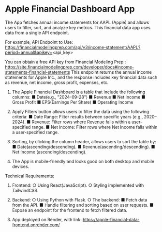 # Apple Financial Dashboard App

 The App fetches annual income statements for AAPL (Apple) and allows users to filter, sort, and analyze key metrics.
 This financial data app uses data from a single API endpoint. 
 
 For example, API Endpoint to Use:
 https://financialmodelingprep.com/api/v3/income-statement/AAPL?period=annual&apikey=<api_key>
 
 You can obtain a free API key from Financial Modeling Prep : https://site.financialmodelingprep.com/developer/docs#income-statements-financial-statements
 This endpoint returns the annual income statements for Apple Inc., and the response includes
 key financial data such as revenue, net income, gross profit, expenses, etc.
 
 1. The Apple Financial Dashboard is a table that include the following columns:
     ■ Date(e.g., "2024-09-28")
     ■ Revenue
     ■ Net Income
     ■ Gross Profit
     ■ EPS(Earnings Per Share)
     ■ Operating Income

 3. Apply Filters button allows users to filter the data using the following criteria:
     ■ Date Range: Filter results between specific years (e.g., 2020–2024).
     ■ Revenue: Filter rows where Revenue falls within a user-specified range.
     ■ Net Income: Filter rows where Net Income falls within a user-specified range.

 4. Sorting, by clicking the column header, allows users to sort the table by:
     ■ Date(ascending/descending).
     ■ Revenue(ascending/descending).
     ■ Net Income (ascending/descending).
    
 5. The App is mobile-friendly and looks good on both desktop and mobile devices.
 

 Technical Requirements:
 1. Frontend:
 ○ Using React(JavaScript).
 ○ Styling implemented with TailwindCSS.

 2. Backend:
 ○ Using Python with Flask.
 ○ The backend:
     ■ Fetch data from the API.
     ■ Handle filtering and sorting based on user requests.
     ■ Expose an endpoint for the frontend to fetch filtered data.
    
 3. App deployed on Render, with link: https://apple-financial-data-frontend.onrender.com/
